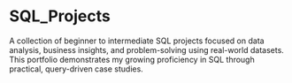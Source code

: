 # SQL_Projects
A collection of beginner to intermediate SQL projects focused on data analysis, business insights, and problem-solving using real-world datasets. This portfolio demonstrates my growing proficiency in SQL through practical, query-driven case studies.
